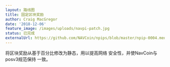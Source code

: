 ```yaml
---
layout: 路线图
title: 固定区块奖励
author: Craig MacGregor
date: '2018-12-06'
feature_image: /images/uploads/navpi-patch.jpg
status: 已完成
externalUrl: https://github.com/NAVCoin/npips/blob/master/npip-0004.mediawiki
---
```


将区块奖励从基于百分比修改为静态，用以提高网络&nbsp;安全性，并使NavCoin与posv3规范保持&nbsp;一致。
